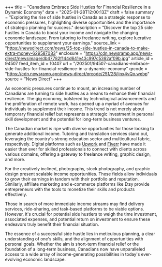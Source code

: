 +++
title = "Canadians Embrace Side Hustles for Financial Resilience in a Dynamic Economy"
date = "2025-01-28T12:00:13Z"
draft = false
summary = "Exploring the rise of side hustles in Canada as a strategic response to economic pressures, highlighting diverse opportunities and the importance of strategic planning for success."
description = "Discover the top 25 side hustles in Canada to boost your income and navigate the changing economic landscape. From tutoring to freelance writing, explore lucrative opportunities to supplement your earnings."
source_link = "https://newsdirect.com/news/25-top-side-hustles-in-canada-to-make-extra-money-629587083"
enclosure = "https://cdn.newsramp.app/news-direct/newsimage/db47782f144d641e43c997c5362af09b.jpg"
article_id = 94507
feed_item_id = 10407
url = "/202501/94507-canadians-embrace-side-hustles-for-financial-resilience-in-a-dynamic-economy"
qrcode = "https://cdn.newsramp.app/news-direct/qrcode/251/28/jinx4vQo.webp"
source = "News Direct"
+++

<p>As economic pressures continue to mount, an increasing number of Canadians are turning to side hustles as a means to enhance their financial resilience. The gig economy, bolstered by technological advancements and the proliferation of remote work, has opened up a myriad of avenues for individuals to supplement their income. This trend is not merely about temporary financial relief but represents a strategic investment in personal skill development and the potential for long-term business ventures.</p><p>The Canadian market is ripe with diverse opportunities for those looking to generate additional income. Tutoring and translation services stand out, leveraging the country's strong education sector and multicultural fabric, respectively. Digital platforms such as <a href="https://www.upwork.com" rel="nofollow" target="_blank">Upwork</a> and <a href="https://www.fiverr.com" rel="nofollow" target="_blank">Fiverr</a> have made it easier than ever for skilled professionals to connect with clients across various domains, offering a gateway to freelance writing, graphic design, and more.</p><p>For the creatively inclined, photography, stock photography, and graphic design present scalable income opportunities. These fields allow individuals to grow their earnings in tandem with their portfolio and reputation. Similarly, affiliate marketing and e-commerce platforms like Etsy provide entrepreneurs with the tools to monetize their skills and products effectively.</p><p>Those in search of more immediate income streams may find delivery services, ride-sharing, and task-based platforms to be viable options. However, it's crucial for potential side hustlers to weigh the time investment, associated expenses, and potential return on investment to ensure these endeavors truly benefit their financial situation.</p><p>The essence of a successful side hustle lies in meticulous planning, a clear understanding of one's skills, and the alignment of opportunities with personal goals. Whether the aim is short-term financial relief or the foundation of a long-term business, Canadians now have unparalleled access to a wide array of income-generating possibilities in today's ever-evolving economic landscape.</p>